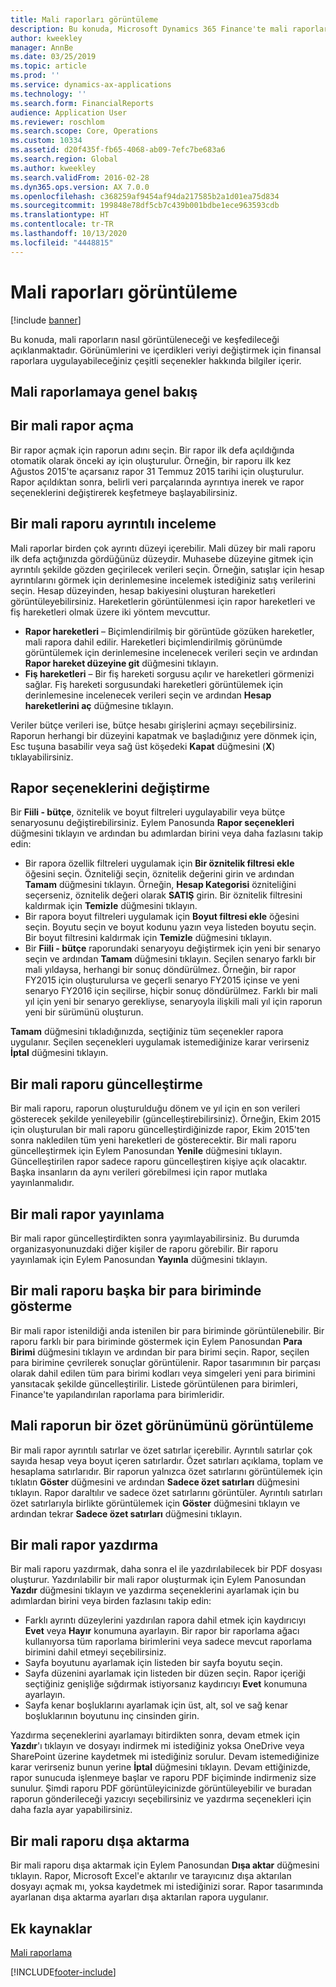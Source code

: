 ```yaml
---
title: Mali raporları görüntüleme
description: Bu konuda, Microsoft Dynamics 365 Finance'te mali raporların nasıl görüntüleneceği ve keşfedileceği açıklanmaktadır. Görünümlerini ve içerdikleri veriyi değiştirmek için finansal raporlara uygulayabileceğiniz çeşitli seçenekler hakkında bilgiler içerir.
author: kweekley
manager: AnnBe
ms.date: 03/25/2019
ms.topic: article
ms.prod: ''
ms.service: dynamics-ax-applications
ms.technology: ''
ms.search.form: FinancialReports
audience: Application User
ms.reviewer: roschlom
ms.search.scope: Core, Operations
ms.custom: 10334
ms.assetid: d20f435f-fb65-4068-ab09-7efc7be683a6
ms.search.region: Global
ms.author: kweekley
ms.search.validFrom: 2016-02-28
ms.dyn365.ops.version: AX 7.0.0
ms.openlocfilehash: c368259af9454af94da217585b2a1d01ea75d834
ms.sourcegitcommit: 199848e78df5cb7c439b001bdbe1ece963593cdb
ms.translationtype: HT
ms.contentlocale: tr-TR
ms.lasthandoff: 10/13/2020
ms.locfileid: "4448815"
---
```

# <a name="view-financial-reports"></a>Mali raporları görüntüleme

[!include [banner](../includes/banner.md)]

Bu konuda, mali raporların nasıl görüntüleneceği ve keşfedileceği açıklanmaktadır. Görünümlerini ve içerdikleri veriyi değiştirmek için finansal raporlara uygulayabileceğiniz çeşitli seçenekler hakkında bilgiler içerir.

<a name="financial-reporting-overview"></a>Mali raporlamaya genel bakış
----------------------------

## <a name="open-a-financial-report"></a>Bir mali rapor açma
Bir rapor açmak için raporun adını seçin. Bir rapor ilk defa açıldığında otomatik olarak önceki ay için oluşturulur. Örneğin, bir raporu ilk kez Ağustos 2015'te açarsanız rapor 31 Temmuz 2015 tarihi için oluşturulur. Rapor açıldıktan sonra, belirli veri parçalarında ayrıntıya inerek ve rapor seçeneklerini değiştirerek keşfetmeye başlayabilirsiniz.

## <a name="drill-down-on-a-financial-report"></a>Bir mali raporu ayrıntılı inceleme
Mali raporlar birden çok ayrıntı düzeyi içerebilir. Mali düzey bir mali raporu ilk defa açtığınızda gördüğünüz düzeydir. Muhasebe düzeyine gitmek için ayrıntılı şekilde gözden geçirilecek verileri seçin. Örneğin, satışlar için hesap ayrıntılarını görmek için derinlemesine incelemek istediğiniz satış verilerini seçin. Hesap düzeyinden, hesap bakiyesini oluşturan hareketleri görüntüleyebilirsiniz. Hareketlerin görüntülenmesi için rapor hareketleri ve fiş hareketleri olmak üzere iki yöntem mevcuttur.

-   **Rapor hareketleri** – Biçimlendirilmiş bir görüntüde gözüken hareketler, mali rapora dahil edilir. Hareketleri biçimlendirilmiş görünümde görüntülemek için derinlemesine incelenecek verileri seçin ve ardından **Rapor hareket düzeyine git** düğmesini tıklayın.
-   **Fiş hareketleri** – Bir fiş hareketi sorgusu açılır ve hareketleri görmenizi sağlar. Fiş hareketi sorgusundaki hareketleri görüntülemek için derinlemesine incelenecek verileri seçin ve ardından **Hesap hareketlerini aç** düğmesine tıklayın.

Veriler bütçe verileri ise, bütçe hesabı girişlerini açmayı seçebilirsiniz. Raporun herhangi bir düzeyini kapatmak ve başladığınız yere dönmek için, Esc tuşuna basabilir veya sağ üst köşedeki **Kapat** düğmesini (**X**) tıklayabilirsiniz.

## <a name="change-report-options"></a>Rapor seçeneklerini değiştirme
Bir **Fiili - bütçe**, öznitelik ve boyut filtreleri uygulayabilir veya bütçe senaryosunu değiştirebilirsiniz. Eylem Panosunda **Rapor seçenekleri** düğmesini tıklayın ve ardından bu adımlardan birini veya daha fazlasını takip edin:

-   Bir rapora özellik filtreleri uygulamak için **Bir öznitelik filtresi ekle** öğesini seçin. Özniteliği seçin, öznitelik değerini girin ve ardından **Tamam** düğmesini tıklayın. Örneğin, **Hesap Kategorisi** özniteliğini seçerseniz, öznitelik değeri olarak **SATIŞ** girin. Bir öznitelik filtresini kaldırmak için **Temizle** düğmesini tıklayın.
-   Bir rapora boyut filtreleri uygulamak için **Boyut filtresi ekle** öğesini seçin. Boyutu seçin ve boyut kodunu yazın veya listeden boyutu seçin. Bir boyut filtresini kaldırmak için **Temizle** düğmesini tıklayın.
-   Bir **Fiili - bütçe** raporundaki senaryoyu değiştirmek için yeni bir senaryo seçin ve ardından **Tamam** düğmesini tıklayın. Seçilen senaryo farklı bir mali yıldaysa, herhangi bir sonuç döndürülmez. Örneğin, bir rapor FY2015 için oluşturulursa ve geçerli senaryo FY2015 içinse ve yeni senaryo FY2016 için seçilirse, hiçbir sonuç döndürülmez. Farklı bir mali yıl için yeni bir senaryo gerekliyse, senaryoyla ilişkili mali yıl için raporun yeni bir sürümünü oluşturun.

**Tamam** düğmesini tıkladığınızda, seçtiğiniz tüm seçenekler rapora uygulanır. Seçilen seçenekleri uygulamak istemediğinize karar verirseniz **İptal** düğmesini tıklayın.

## <a name="update-a-financial-report"></a>Bir mali raporu güncelleştirme
Bir mali raporu, raporun oluşturulduğu dönem ve yıl için en son verileri gösterecek şekilde yenileyebilir (güncelleştirebilirsiniz). Örneğin, Ekim 2015 için oluşturulan bir mali raporu güncelleştirdiğinizde rapor, Ekim 2015'ten sonra nakledilen tüm yeni hareketleri de gösterecektir. Bir mali raporu güncelleştirmek için Eylem Panosundan **Yenile** düğmesini tıklayın. Güncelleştirilen rapor sadece raporu güncelleştiren kişiye açık olacaktır. Başka insanların da aynı verileri görebilmesi için rapor mutlaka yayınlanmalıdır.

## <a name="publish-a-financial-report"></a>Bir mali rapor yayınlama
Bir mali rapor güncelleştirdikten sonra yayımlayabilirsiniz. Bu durumda organizasyonunuzdaki diğer kişiler de raporu görebilir. Bir raporu yayınlamak için Eylem Panosundan **Yayınla** düğmesini tıklayın.

## <a name="display-a-financial-report-in-a-different-currency"></a>Bir mali raporu başka bir para biriminde gösterme
Bir mali rapor istenildiği anda istenilen bir para biriminde görüntülenebilir. Bir raporu farklı bir para biriminde göstermek için Eylem Panosundan **Para Birimi** düğmesini tıklayın ve ardından bir para birimi seçin. Rapor, seçilen para birimine çevrilerek sonuçlar görüntülenir. Rapor tasarımının bir parçası olarak dahil edilen tüm para birimi kodları veya simgeleri yeni para birimini yansıtacak şekilde güncelleştirilir. Listede görüntülenen para birimleri, Finance'te yapılandırılan raporlama para birimleridir.

## <a name="display-a-summarized-view-of-the-financial-report"></a>Mali raporun bir özet görünümünü görüntüleme
Bir mali rapor ayrıntılı satırlar ve özet satırlar içerebilir. Ayrıntılı satırlar çok sayıda hesap veya boyut içeren satırlardır. Özet satırları açıklama, toplam ve hesaplama satırlarıdır. Bir raporun yalnızca özet satırlarını görüntülemek için tıklatın **Göster** düğmesini ve ardından **Sadece özet satırları** düğmesini tıklayın. Rapor daraltılır ve sadece özet satırlarını görüntüler. Ayrıntılı satırları özet satırlarıyla birlikte görüntülemek için **Göster** düğmesini tıklayın ve ardından tekrar **Sadece özet satırları** düğmesini tıklayın.

## <a name="print-a-financial-report"></a>Bir mali rapor yazdırma
Bir mali raporu yazdırmak, daha sonra el ile yazdırılabilecek bir PDF dosyası oluşturur. Yazdırılabilir bir mali rapor oluşturmak için Eylem Panosundan **Yazdır** düğmesini tıklayın ve yazdırma seçeneklerini ayarlamak için bu adımlardan birini veya birden fazlasını takip edin:

-   Farklı ayrıntı düzeylerini yazdırılan rapora dahil etmek için kaydırıcıyı **Evet** veya **Hayır** konumuna ayarlayın. Bir rapor bir raporlama ağacı kullanıyorsa tüm raporlama birimlerini veya sadece mevcut raporlama birimini dahil etmeyi seçebilirsiniz.
-   Sayfa boyutunu ayarlamak için listeden bir sayfa boyutu seçin.
-   Sayfa düzenini ayarlamak için listeden bir düzen seçin. Rapor içeriği seçtiğiniz genişliğe sığdırmak istiyorsanız kaydırıcıyı **Evet** konumuna ayarlayın.
-   Sayfa kenar boşluklarını ayarlamak için üst, alt, sol ve sağ kenar boşluklarının boyutunu inç cinsinden girin.

Yazdırma seçeneklerini ayarlamayı bitirdikten sonra, devam etmek için **Yazdır**'ı tıklayın ve dosyayı indirmek mi istediğiniz yoksa OneDrive veya SharePoint üzerine kaydetmek mi istediğiniz sorulur. Devam istemediğinize karar verirseniz bunun yerine **İptal** düğmesini tıklayın. Devam ettiğinizde, rapor sunucuda işlenmeye başlar ve raporu PDF biçiminde indirmeniz size sunulur. Şimdi raporu PDF görüntüleyicinizde görüntüleyebilir ve buradan raporun gönderileceği yazıcıyı seçebilirsiniz ve yazdırma seçenekleri için daha fazla ayar yapabilirsiniz.

## <a name="export-a-financial-report"></a>Bir mali raporu dışa aktarma
Bir mali raporu dışa aktarmak için Eylem Panosundan **Dışa aktar** düğmesini tıklayın. Rapor, Microsoft Excel'e aktarılır ve tarayıcınız dışa aktarılan dosyayı açmak mı, yoksa kaydetmek mi istediğinizi sorar. Rapor tasarımında ayarlanan dışa aktarma ayarları dışa aktarılan rapora uygulanır.    

<a name="additional-resources"></a>Ek kaynaklar
--------

[Mali raporlama](../../dev-itpro/analytics/financial-reporting-intro.md)






[!INCLUDE[footer-include](../../includes/footer-banner.md)]
